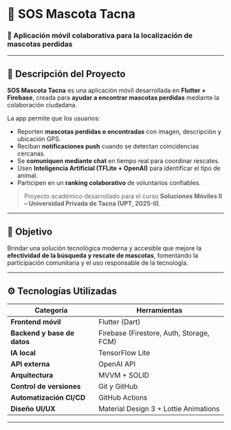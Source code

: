 # 🐶 SOS Mascota Tacna

### 📱 Aplicación móvil colaborativa para la localización de mascotas perdidas

---

## 📖 Descripción del Proyecto

**SOS Mascota Tacna** es una aplicación móvil desarrollada en **Flutter + Firebase**, creada para **ayudar a encontrar mascotas perdidas** mediante la colaboración ciudadana.

La app permite que los usuarios:
- Reporten **mascotas perdidas o encontradas** con imagen, descripción y ubicación GPS.  
- Reciban **notificaciones push** cuando se detectan coincidencias cercanas.  
- Se **comuniquen mediante chat** en tiempo real para coordinar rescates.  
- Usen **Inteligencia Artificial (TFLite + OpenAI)** para identificar el tipo de animal.  
- Participen en un **ranking colaborativo** de voluntarios confiables.

> Proyecto académico desarrollado para el curso **Soluciones Móviles II – Universidad Privada de Tacna (UPT, 2025-II)**.

---

## 🎯 Objetivo

Brindar una solución tecnológica moderna y accesible que mejore la **efectividad de la búsqueda y rescate de mascotas**, fomentando la participación comunitaria y el uso responsable de la tecnología.

---

## ⚙️ Tecnologías Utilizadas

| Categoría | Herramientas |
|------------|---------------|
| **Frontend móvil** | Flutter (Dart) |
| **Backend y base de datos** | Firebase (Firestore, Auth, Storage, FCM) |
| **IA local** | TensorFlow Lite |
| **API externa** | OpenAI API |
| **Arquitectura** | MVVM + SOLID |
| **Control de versiones** | Git y GitHub |
| **Automatización CI/CD** | GitHub Actions |
| **Diseño UI/UX** | Material Design 3 + Lottie Animations |

---
